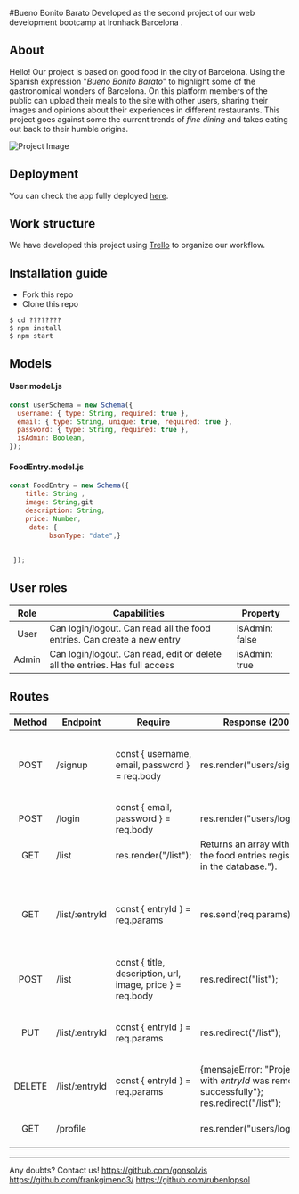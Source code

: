 #Bueno Bonito Barato
Developed as the second project of our web development bootcamp at Ironhack Barcelona .

## About

Hello! Our project is based on good food in the city of Barcelona. Using the Spanish expression "<i>Bueno Bonito Barato</i>" to highlight some of the gastronomical wonders of Barcelona. On this platform members of the public can upload their meals to the site with other users, sharing their images and opinions about their experiences in different restaurants.  This project goes against some the current trends of <i>fine dining </i> and takes eating out back to their humble origins. 

![Project Image](https://www.freepnglogos.com/uploads/food-png/food-grass-fed-beef-foodservice-products-grass-run-farms-4.png  "Project Image")

## Deployment
You can check the app fully deployed [here](??????????).

## Work structure
We have developed this project using [Trello](https://trello.com/b/kPxyQuKG/bueno-bonito-barato) to organize our workflow.

## Installation guide
- Fork this repo
- Clone this repo 

```shell
$ cd ????????
$ npm install
$ npm start
```

## Models
#### User.model.js
```js
const userSchema = new Schema({
  username: { type: String, required: true },
  email: { type: String, unique: true, required: true },
  password: { type: String, required: true },
  isAdmin: Boolean,
});
```
#### FoodEntry.model.js
```js
const FoodEntry = new Schema({
    title: String ,
    image: String,git
    description: String,
    price: Number,
     date: {
          bsonType: "date",}
    
    
 });


```

## User roles
| Role  | Capabilities                                                                                                                               | Property       |
| :---: | ------------------------------------------------------------------------------------------------------------------------------------------ | -------------- |
| User  | Can login/logout. Can read all the food entries. Can create a new entry                                                                    | isAdmin: false |
| Admin | Can login/logout. Can read, edit or delete all the entries. Has full access                                                                | isAdmin: true  |

## Routes
| Method | Endpoint                    | Require                                             | Response (200)                                                        | Action                                                                    |
| :----: | --------------------------- | --------------------------------------------------- |---------------------------------------------------------------------- | ------------------------------------------------------------------------- |
| POST   | /signup| const { username, email, password } = req.body      | res.render("users/signup");| Registers the user in the database and returns the logged in user.        |
| POST   | /login | const { email, password } = req.body                | res.render("users/login");| Logs in a user already registered.        
| GET    | /list                   | res.render("/list");     | Returns an array with all the food entries registered in the database.").|
| GET    | /list/:entryId | const { entryId } = req.params| res.send(req.params)| Returns the information of the specified entry ("Restaurant Experience").|
| POST   | /list| const { title, description, url, image, price } = req.body |  res.redirect("list");  | Creates a food entry in the database.|
| PUT    | /list/:entryId | const { entryId } = req.params|res.redirect("/list");| Edits a food entry that already exists on the database.|
| DELETE | /list/:entryId | const { entryId } = req.params|{mensajeError: "Project with *entryId* was removed successfully"}; res.redirect("/list");| Deletes a food entry from the database.                               |                 
| GET    | /profile| | res.render("users/login")| Returns the current user object.                                          |



---

Any doubts? Contact us!
https://github.com/gonsolvis
https://github.com/frankgimeno3/
https://github.com/rubenlopsol